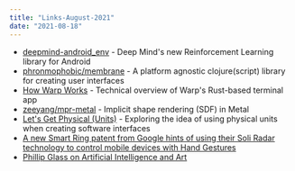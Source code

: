 ```yaml
---
title: "Links-August-2021"
date: "2021-08-18"
---
```


* [deepmind-android_env](https://github.com/deepmind/android_env) - Deep Mind's new Reinforcement Learning library for Android
* [phronmophobic/membrane](https://github.com/phronmophobic/membrane) - A platform agnostic clojure(script) library for creating user interfaces
* [How Warp Works](https://blog.warp.dev/how-warp-works/) - Technical overview of Warp's Rust-based terminal app
* [zeeyang/mpr-metal](https://github.com/zeeyang/mpr-metal) - Implicit shape rendering (SDF) in Metal
* [Let's Get Physical (Units)](https://smus.com/physical-units/) - Exploring the idea of using physical units when creating software interfaces 
* [A new Smart Ring patent from Google hints of using their Soli Radar technology to control mobile devices with Hand Gestures](https://www.patentlyapple.com/patently-apple/2021/08/a-new-smart-ring-patent-from-google-hints-of-using-their-soli-radar-technology-to-control-mobile-devices-with-hand-gestures.html)
* [Phillip Glass on Artificial Intelligence and Art](https://auderdy.com/2021/08/19/philip-glass-on-artificial-intelligence-and-art/?fbclid=IwAR3z6vSYGvsahHxHTjht2Gm7KABKeBXKJ_5Mim_xKbpFrW93UChMOudQGio)



